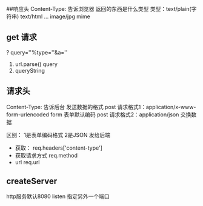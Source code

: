 ##响应头
Content-Type: 告诉浏览器 返回的东西是什么类型
类型：text/plain(字符串) text/html ... image/jpg mime

## get 请求
? query=''%type=''&a=''
1. url.parse() query
2. queryString

## 请求头
Content-Type: 告诉后台  发送数据的格式
post 请求格式1：application/x-www-form-urlencoded  form 表单默认编码
post 请求格式2：application/json 交换数据

区别： 1是表单编码格式 2是JSON  发给后端

- 获取：
    req.headers['content-type']
- 获取请求方式
    req.method
- url
    req.url

## createServer
http服务默认8080 listen 指定另外一个端口